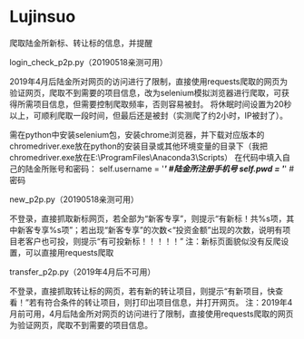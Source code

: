 # Lujinsuo
爬取陆金所新标、转让标的信息，并提醒

login_check_p2p.py（20190518亲测可用）

2019年4月后陆金所对网页的访问进行了限制，直接使用requests爬取的网页为验证网页，爬取不到需要的项目信息，改为selenium模拟浏览器进行爬取，可获得所需项目信息，但需要控制爬取频率，否则容易被封。 将休眠时间设置为20秒以上，可顺利爬取一段时间，但最后还是被封（实测爬了约2小时，IP被封了）。

需在python中安装selenium包，安装chrome浏览器，并下载对应版本的chromedriver.exe放在python的安装目录或其他环境变量的目录下（我把chromedriver.exe放在E:\ProgramFiles\Anaconda3\Scripts）
在代码中填入自己的陆金所账号和密码：
self.username = '*********' #陆金所注册手机号
self.pwd = '*********'  #密码

new_p2p.py（20190518亲测可用）

不登录，直接抓取新标网页，若全部为“新客专享”，则提示“有新标！共%s项，其中新客专享%s项”；若出现“新客专享”的次数<“投资金额”出现的次数，说明有项目老客户也可投，则提示“有可投新标！！！！！” 注：新标页面貌似没有反爬设置，可以直接用requests爬取

transfer_p2p.py（2019年4月后不可用）

不登录，直接抓取转让标的网页，若有新的转让项目，则提示“有新项目，快查看！”若有符合条件的转让项目，则打印出项目信息，并打开网页。 注：2019年4月前可用，4月后陆金所对网页的访问进行了限制，直接使用requests爬取的网页为验证网页，爬取不到需要的项目信息。
